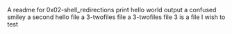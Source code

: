 A readme for 0x02-shell_redirections
print hello world
output a confused smiley
a second hello file
a 3-twofiles file
a 3-twofiles file
3 is a file I wish to test
